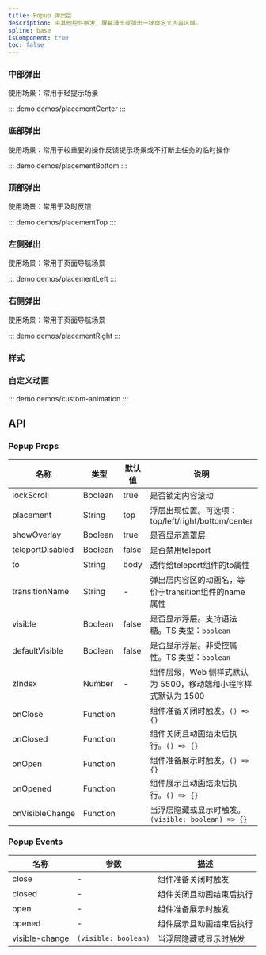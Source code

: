 ```yaml
---
title: Popup 弹出层
description: 由其他控件触发，屏幕滑出或弹出一块自定义内容区域。
spline: base
isComponent: true
toc: false
---
```


###  中部弹出
使用场景：常用于轻提示场景

::: demo demos/placementCenter
:::

### 底部弹出
使用场景：常用于较重要的操作反馈提示场景或不打断主任务的临时操作

::: demo demos/placementBottom
:::


### 顶部弹出
使用场景：常用于及时反馈

::: demo demos/placementTop
:::

### 左侧弹出
使用场景：常用于页面导航场景

::: demo demos/placementLeft
:::

### 右侧弹出
使用场景：常用于页面导航场景

::: demo demos/placementRight
:::


### 样式

### 自定义动画

::: demo demos/custom-animation
:::

## API

### Popup Props
名称 | 类型 | 默认值 | 说明 | 必传
-- | -- | -- | -- | --
lockScroll | Boolean | true | 是否锁定内容滚动 | N
placement | String | top | 浮层出现位置。可选项：top/left/right/bottom/center | N
showOverlay | Boolean | true | 是否显示遮罩层 | N
teleportDisabled | Boolean | false | 是否禁用teleport | N
to | String | body | 透传给teleport组件的to属性 | N
transitionName | String | - | 弹出层内容区的动画名，等价于transition组件的name属性 | N
visible | Boolean | false | 是否显示浮层。支持语法糖。TS 类型：`boolean` | N
defaultVisible | Boolean | false | 是否显示浮层。非受控属性。TS 类型：`boolean` | N
zIndex | Number | - | 组件层级，Web 侧样式默认为 5500，移动端和小程序样式默认为 1500 | N
onClose | Function |  | 组件准备关闭时触发。`() => {}` | N
onClosed | Function |  | 组件关闭且动画结束后执行。`() => {}` | N
onOpen | Function |  | 组件准备展示时触发。`() => {}` | N
onOpened | Function |  | 组件展示且动画结束后执行。`() => {}` | N
onVisibleChange | Function |  | 当浮层隐藏或显示时触发。`(visible: boolean) => {}` | N

### Popup Events
名称 | 参数 | 描述
-- | -- | --
close | - | 组件准备关闭时触发
closed | - | 组件关闭且动画结束后执行
open | - | 组件准备展示时触发
opened | - | 组件展示且动画结束后执行
visible-change | `(visible: boolean)` | 当浮层隐藏或显示时触发
